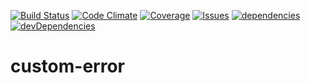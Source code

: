 [![Build Status](https://img.shields.io/travis/mprokopowicz/custom-error.svg?style=flat-square)](http://travis-ci.org/mprokopowicz/custom-error/)
[![Code Climate](https://img.shields.io/codeclimate/github/mprokopowicz/custom-error.svg?style=flat-square)](https://codeclimate.com/github/mprokopowicz/custom-error)
[![Coverage](https://img.shields.io/codeclimate/coverage/github/mprokopowicz/custom-error.svg?style=flat-square)](https://codeclimate.com/github/mprokopowicz/custom-error/coverage)
[![Issues](https://img.shields.io/codeclimate/issues/github/mprokopowicz/custom-error.svg?style=flat-square)](https://codeclimate.com/github/mprokopowicz/custom-error/issues)
[![dependencies](https://img.shields.io/david/mprokopowicz/custom-error.svg?style=flat-square)]()
[![devDependencies](https://img.shields.io/david/dev/mprokopowicz/custom-error.svg?style=flat-square)]()
# custom-error
